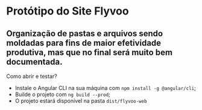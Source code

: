 # Protótipo do Site Flyvoo
## Organização de pastas e arquivos sendo moldadas para fins de maior efetividade produtiva, mas que no final será muito bem documentada.

Como abrir e testar?

- Instale o Angular CLI na sua máquina com `npm install -g @angular/cli`;
- Builde o projeto com `ng build --prod`;
- O projeto estará disponível na pasta `dist/flyvoo-web`
